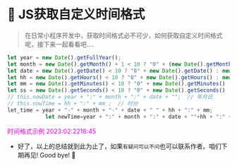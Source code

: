# :hibiscus: JS获取自定义时间格式



>在日常小程序开发中，获取时间格式必不可少，如何获取自定义时间格式呢，接下来一起看看吧....


```javascript
let year = new Date().getFullYear();
let month = new Date().getMonth() + 1 < 10 ? "0" + (new Date().getMonth() + 1) : new Date().getMonth() + 1;
let date = new Date().getDate() < 10 ? "0" + new Date().getDate() : new Date().getDate();
let hh = new Date().getHours() < 10 ? "0" + new Date().getHours() : new Date().getHours();
let mm = new Date().getMinutes() < 10 ? "0" + new Date().getMinutes() : new Date().getMinutes() + 1;
let ss = new Date().getSeconds() < 10 ? "0" + new Date().getSeconds() : new Date().getSeconds();
// this.nowDate = year + ":" + month + ":" + date + "";  // 年月日
// this.nowTime = hh + ":" + mm ;  // 时分
let_time = year + "-" + month + "-" + date + " " + hh + ":" + mm;
			let newTime=year + ":" + month + ":" + date + ""+hh + ":" + mm;

```

<font color="#dd00dd">时间格式示例 2023:02:2216:45</font><br />




* 好了，以上的总结就到此为止了，如果`有疑问可以不问`也可以联系作者。咱们下期再见! Good bye! 🌸